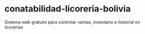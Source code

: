 # conatabilidad-licoreria-bolivia
Sistema web gratuito para controlar ventas, inventario e historial en licorerias
